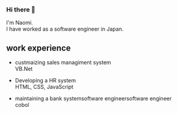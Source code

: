 ### Hi there 👋
I'm Naomi.  
I have worked as a software engineer in Japan.

work experience
---  
- custmaizing sales managiment system  
VB.Net

- Developing a HR system  
HTML, CSS, JavaScript

- maintaining a bank systemsoftware engineersoftware engineer  
cobol



<!--
**naomiTak/naomiTak** is a ✨ _special_ ✨ repository because its `README.md` (this file) appears on your GitHub profile.

Here are some ideas to get you started:

- 🔭 I’m currently working on ...
- 🌱 I’m currently learning ...
- 👯 I’m looking to collaborate on ...
- 🤔 I’m looking for help with ...
- 💬 Ask me about ...
- 📫 How to reach me: ...
- 😄 Pronouns: ...
- ⚡ Fun fact: ...
-->

